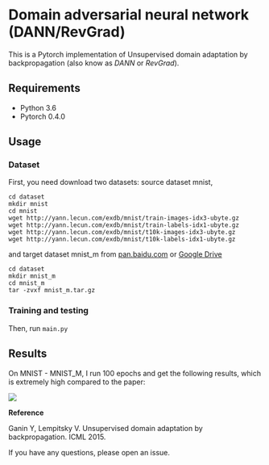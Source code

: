 # Domain adversarial neural network (DANN/RevGrad)

This is a Pytorch implementation of Unsupervised domain adaptation by backpropagation (also know as *DANN* or *RevGrad*).

## Requirements

- Python 3.6
- Pytorch 0.4.0

## Usage

### Dataset

First, you need download two datasets: source dataset mnist,

```
cd dataset
mkdir mnist
cd mnist
wget http://yann.lecun.com/exdb/mnist/train-images-idx3-ubyte.gz
wget http://yann.lecun.com/exdb/mnist/train-labels-idx1-ubyte.gz
wget http://yann.lecun.com/exdb/mnist/t10k-images-idx3-ubyte.gz
wget http://yann.lecun.com/exdb/mnist/t10k-labels-idx1-ubyte.gz
```

and target dataset mnist_m from [pan.baidu.com](https://pan.baidu.com/s/1eShdX0u) or [Google Drive](https://drive.google.com/open?id=0B_tExHiYS-0veklUZHFYT19KYjg)

```
cd dataset
mkdir mnist_m
cd mnist_m
tar -zvxf mnist_m.tar.gz
```

### Training and testing

Then, run `main.py`

## Results

On MNIST - MNIST_M, I run 100 epochs and get the following results, which is extremely high compared to the paper:

![](https://s1.ax1x.com/2018/11/19/FpiIAJ.png)

**Reference**

Ganin Y, Lempitsky V. Unsupervised domain adaptation by backpropagation. ICML 2015.

If you have any questions, please open an issue.